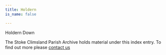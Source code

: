 ```yaml
---
title: Holdern
is_name: false

---
```


Holdern Down


The Stoke Climsland Parish Archive holds material under this index entry. To find out more please [contact us](/contact/)
